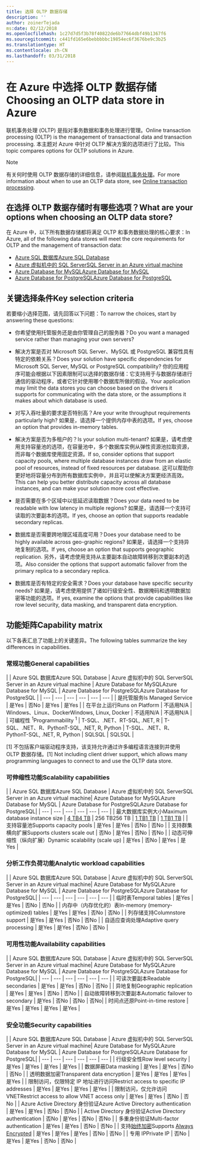 ```yaml
---
title: 选择 OLTP 数据存储
description: ''
author: zoinerTejada
ms:date: 02/12/2018
ms.openlocfilehash: 1c27d7d5f3b78f40822de6b77664dbf49b1367f6
ms.sourcegitcommit: c441fd165e6bebbbbbc19854ec6f3676be9c3b25
ms.translationtype: HT
ms.contentlocale: zh-CN
ms.lasthandoff: 03/31/2018
---
```

# <a name="choosing-an-oltp-data-store-in-azure"></a><span data-ttu-id="a7a0f-102">在 Azure 中选择 OLTP 数据存储</span><span class="sxs-lookup"><span data-stu-id="a7a0f-102">Choosing an OLTP data store in Azure</span></span>

<span data-ttu-id="a7a0f-103">联机事务处理 (OLTP) 是指对事务数据和事务处理进行管理。</span><span class="sxs-lookup"><span data-stu-id="a7a0f-103">Online transaction processing (OLTP) is the management of transactional data and transaction processing.</span></span> <span data-ttu-id="a7a0f-104">本主题对 Azure 中针对 OLTP 解决方案的选项进行了比较。</span><span class="sxs-lookup"><span data-stu-id="a7a0f-104">This topic compares options for OLTP solutions in Azure.</span></span>

> [!NOTE]
> <span data-ttu-id="a7a0f-105">有关何时使用 OLTP 数据存储的详细信息，请参阅[联机事务处理](../scenarios/online-analytical-processing.md)。</span><span class="sxs-lookup"><span data-stu-id="a7a0f-105">For more information about when to use an OLTP data store, see [Online transaction processing](../scenarios/online-analytical-processing.md).</span></span>

## <a name="what-are-your-options-when-choosing-an-oltp-data-store"></a><span data-ttu-id="a7a0f-106">在选择 OLTP 数据存储时有哪些选项？</span><span class="sxs-lookup"><span data-stu-id="a7a0f-106">What are your options when choosing an OLTP data store?</span></span>

<span data-ttu-id="a7a0f-107">在 Azure 中，以下所有数据存储都将满足 OLTP 和事务数据处理的核心要求：</span><span class="sxs-lookup"><span data-stu-id="a7a0f-107">In Azure, all of the following data stores will meet the core requirements for OLTP and the management of transaction data:</span></span>

- [<span data-ttu-id="a7a0f-108">Azure SQL 数据库</span><span class="sxs-lookup"><span data-stu-id="a7a0f-108">Azure SQL Database</span></span>](/azure/sql-database/)
- [<span data-ttu-id="a7a0f-109">Azure 虚拟机中的 SQL Server</span><span class="sxs-lookup"><span data-stu-id="a7a0f-109">SQL Server in an Azure virtual machine</span></span>](/azure/virtual-machines/windows/sql/virtual-machines-windows-sql-server-iaas-overview?toc=%2Fazure%2Fvirtual-machines%2Fwindows%2Ftoc.json)
- [<span data-ttu-id="a7a0f-110">Azure Database for MySQL</span><span class="sxs-lookup"><span data-stu-id="a7a0f-110">Azure Database for MySQL</span></span>](/azure/mysql/)
- [<span data-ttu-id="a7a0f-111">Azure Database for PostgreSQL</span><span class="sxs-lookup"><span data-stu-id="a7a0f-111">Azure Database for PostgreSQL</span></span>](/azure/postgresql/)

## <a name="key-selection-criteria"></a><span data-ttu-id="a7a0f-112">关键选择条件</span><span class="sxs-lookup"><span data-stu-id="a7a0f-112">Key selection criteria</span></span>

<span data-ttu-id="a7a0f-113">若要缩小选择范围，请先回答以下问题：</span><span class="sxs-lookup"><span data-stu-id="a7a0f-113">To narrow the choices, start by answering these questions:</span></span>

- <span data-ttu-id="a7a0f-114">你希望使用托管服务还是由你管理自己的服务器？</span><span class="sxs-lookup"><span data-stu-id="a7a0f-114">Do you want a managed service rather than managing your own servers?</span></span>

- <span data-ttu-id="a7a0f-115">解决方案是否对 Microsoft SQL Server、MySQL 或 PostgreSQL 兼容性具有特定的依赖关系？</span><span class="sxs-lookup"><span data-stu-id="a7a0f-115">Does your solution have specific dependencies for Microsoft SQL Server, MySQL or PostgreSQL compatibility?</span></span> <span data-ttu-id="a7a0f-116">你的应用程序可能会根据以下因素限制可以选择的数据存储：它支持用于与数据存储进行通信的驱动程序，或者它针对使用哪个数据库所做的假设。</span><span class="sxs-lookup"><span data-stu-id="a7a0f-116">Your application may limit the data stores you can choose based on the drivers it supports for communicating with the data store, or the assumptions it makes about which database is used.</span></span>

- <span data-ttu-id="a7a0f-117">对写入吞吐量的要求是否特别高？</span><span class="sxs-lookup"><span data-stu-id="a7a0f-117">Are your write throughput requirements particularly high?</span></span> <span data-ttu-id="a7a0f-118">如果是，请选择一个提供内存中表的选项。</span><span class="sxs-lookup"><span data-stu-id="a7a0f-118">If yes, choose an option that provides in-memory tables.</span></span> 

- <span data-ttu-id="a7a0f-119">解决方案是否为多租户的？</span><span class="sxs-lookup"><span data-stu-id="a7a0f-119">Is your solution multi-tenant?</span></span> <span data-ttu-id="a7a0f-120">如果是，请考虑使用支持容量池的选项，在容量池中，多个数据库实例从弹性资源池拉取资源，而非每个数据库使用固定资源。</span><span class="sxs-lookup"><span data-stu-id="a7a0f-120">If so, consider options that support capacity pools, where multiple database instances draw from an elastic pool of resources, instead of fixed resources per database.</span></span> <span data-ttu-id="a7a0f-121">这可以帮助你更好地将容量分布到所有数据库实例中，并且可以使解决方案更经济高效。</span><span class="sxs-lookup"><span data-stu-id="a7a0f-121">This can help you better distribute capacity across all database instances, and can make your solution more cost effective.</span></span>

- <span data-ttu-id="a7a0f-122">是否需要在多个区域中以低延迟读取数据？</span><span class="sxs-lookup"><span data-stu-id="a7a0f-122">Does your data need to be readable with low latency in multiple regions?</span></span> <span data-ttu-id="a7a0f-123">如果是，请选择一个支持可读取的次要副本的选项。</span><span class="sxs-lookup"><span data-stu-id="a7a0f-123">If yes, choose an option that supports readable secondary replicas.</span></span>

- <span data-ttu-id="a7a0f-124">数据库是否需要跨地理区域高度可用？</span><span class="sxs-lookup"><span data-stu-id="a7a0f-124">Does your database need to be highly available across geo-graphic regions?</span></span> <span data-ttu-id="a7a0f-125">如果是，请选择一个支持异地复制的选项。</span><span class="sxs-lookup"><span data-stu-id="a7a0f-125">If yes, choose an option that supports geographic replication.</span></span> <span data-ttu-id="a7a0f-126">另外，请考虑使用支持从主要副本自动故障转移到次要副本的选项。</span><span class="sxs-lookup"><span data-stu-id="a7a0f-126">Also consider the options that support automatic failover from the primary replica to a secondary replica.</span></span>

- <span data-ttu-id="a7a0f-127">数据库是否有特定的安全需求？</span><span class="sxs-lookup"><span data-stu-id="a7a0f-127">Does your database have specific security needs?</span></span> <span data-ttu-id="a7a0f-128">如果是，请考虑使用提供了诸如行级安全性、数据掩码和透明数据加密等功能的选项。</span><span class="sxs-lookup"><span data-stu-id="a7a0f-128">If yes, examine the options that provide capabilities like row level security, data masking, and transparent data encryption.</span></span>

## <a name="capability-matrix"></a><span data-ttu-id="a7a0f-129">功能矩阵</span><span class="sxs-lookup"><span data-stu-id="a7a0f-129">Capability matrix</span></span>

<span data-ttu-id="a7a0f-130">以下各表汇总了功能上的关键差异。</span><span class="sxs-lookup"><span data-stu-id="a7a0f-130">The following tables summarize the key differences in capabilities.</span></span>

### <a name="general-capabilities"></a><span data-ttu-id="a7a0f-131">常规功能</span><span class="sxs-lookup"><span data-stu-id="a7a0f-131">General capabilities</span></span> 
| | <span data-ttu-id="a7a0f-132">Azure SQL 数据库</span><span class="sxs-lookup"><span data-stu-id="a7a0f-132">Azure SQL Database</span></span> | <span data-ttu-id="a7a0f-133">Azure 虚拟机中的 SQL Server</span><span class="sxs-lookup"><span data-stu-id="a7a0f-133">SQL Server in an Azure virtual machine</span></span> | <span data-ttu-id="a7a0f-134">Azure Database for MySQL</span><span class="sxs-lookup"><span data-stu-id="a7a0f-134">Azure Database for MySQL</span></span> | <span data-ttu-id="a7a0f-135">Azure Database for PostgreSQL</span><span class="sxs-lookup"><span data-stu-id="a7a0f-135">Azure Database for PostgreSQL</span></span> |
| --- | --- | --- | --- | --- | --- |
| <span data-ttu-id="a7a0f-136">是托管服务</span><span class="sxs-lookup"><span data-stu-id="a7a0f-136">Is Managed Service</span></span> | <span data-ttu-id="a7a0f-137">是</span><span class="sxs-lookup"><span data-stu-id="a7a0f-137">Yes</span></span> | <span data-ttu-id="a7a0f-138">否</span><span class="sxs-lookup"><span data-stu-id="a7a0f-138">No</span></span> | <span data-ttu-id="a7a0f-139">是</span><span class="sxs-lookup"><span data-stu-id="a7a0f-139">Yes</span></span> | <span data-ttu-id="a7a0f-140">是</span><span class="sxs-lookup"><span data-stu-id="a7a0f-140">Yes</span></span> |
| <span data-ttu-id="a7a0f-141">在平台上运行</span><span class="sxs-lookup"><span data-stu-id="a7a0f-141">Runs on Platform</span></span> | <span data-ttu-id="a7a0f-142">不适用</span><span class="sxs-lookup"><span data-stu-id="a7a0f-142">N/A</span></span> | <span data-ttu-id="a7a0f-143">Windows、Linux、Docker</span><span class="sxs-lookup"><span data-stu-id="a7a0f-143">Windows, Linux, Docker</span></span> | <span data-ttu-id="a7a0f-144">不适用</span><span class="sxs-lookup"><span data-stu-id="a7a0f-144">N/A</span></span> | <span data-ttu-id="a7a0f-145">不适用</span><span class="sxs-lookup"><span data-stu-id="a7a0f-145">N/A</span></span> |
| <span data-ttu-id="a7a0f-146">可编程性 <sup>1</sup></span><span class="sxs-lookup"><span data-stu-id="a7a0f-146">Programmability <sup>1</sup></span></span> | <span data-ttu-id="a7a0f-147">T-SQL、.NET、R</span><span class="sxs-lookup"><span data-stu-id="a7a0f-147">T-SQL, .NET, R</span></span> | <span data-ttu-id="a7a0f-148">T-SQL、.NET、R、Python</span><span class="sxs-lookup"><span data-stu-id="a7a0f-148">T-SQL, .NET, R, Python</span></span> | <span data-ttu-id="a7a0f-149">T-SQL、.NET、R、Python</span><span class="sxs-lookup"><span data-stu-id="a7a0f-149">T-SQL, .NET, R, Python</span></span> | <span data-ttu-id="a7a0f-150">SQL</span><span class="sxs-lookup"><span data-stu-id="a7a0f-150">SQL</span></span> | <span data-ttu-id="a7a0f-151">SQL</span><span class="sxs-lookup"><span data-stu-id="a7a0f-151">SQL</span></span> |

<span data-ttu-id="a7a0f-152">[1] 不包括客户端驱动程序支持，该支持允许通过许多编程语言连接到并使用 OLTP 数据存储。</span><span class="sxs-lookup"><span data-stu-id="a7a0f-152">[1] Not including client driver support, which allows many programming languages to connect to and use the OLTP data store.</span></span>

### <a name="scalability-capabilities"></a><span data-ttu-id="a7a0f-153">可伸缩性功能</span><span class="sxs-lookup"><span data-stu-id="a7a0f-153">Scalability capabilities</span></span>
| | <span data-ttu-id="a7a0f-154">Azure SQL 数据库</span><span class="sxs-lookup"><span data-stu-id="a7a0f-154">Azure SQL Database</span></span> | <span data-ttu-id="a7a0f-155">Azure 虚拟机中的 SQL Server</span><span class="sxs-lookup"><span data-stu-id="a7a0f-155">SQL Server in an Azure virtual machine</span></span>| <span data-ttu-id="a7a0f-156">Azure Database for MySQL</span><span class="sxs-lookup"><span data-stu-id="a7a0f-156">Azure Database for MySQL</span></span> | <span data-ttu-id="a7a0f-157">Azure Database for PostgreSQL</span><span class="sxs-lookup"><span data-stu-id="a7a0f-157">Azure Database for PostgreSQL</span></span>|
| --- | --- | --- | --- | --- | --- |
| <span data-ttu-id="a7a0f-158">最大数据库实例大小</span><span class="sxs-lookup"><span data-stu-id="a7a0f-158">Maximum database instance size</span></span> | [<span data-ttu-id="a7a0f-159">4 TB</span><span class="sxs-lookup"><span data-stu-id="a7a0f-159">4 TB</span></span>](/azure/sql-database/sql-database-resource-limits) | <span data-ttu-id="a7a0f-160">256 TB</span><span class="sxs-lookup"><span data-stu-id="a7a0f-160">256 TB</span></span> | [<span data-ttu-id="a7a0f-161">1 TB</span><span class="sxs-lookup"><span data-stu-id="a7a0f-161">1 TB</span></span>](/azure/mysql/concepts-limits) | [<span data-ttu-id="a7a0f-162">1 TB</span><span class="sxs-lookup"><span data-stu-id="a7a0f-162">1 TB</span></span>](/azure/postgresql/concepts-limits) |
| <span data-ttu-id="a7a0f-163">支持容量池</span><span class="sxs-lookup"><span data-stu-id="a7a0f-163">Supports capacity pools</span></span>  | <span data-ttu-id="a7a0f-164">是</span><span class="sxs-lookup"><span data-stu-id="a7a0f-164">Yes</span></span> | <span data-ttu-id="a7a0f-165">是</span><span class="sxs-lookup"><span data-stu-id="a7a0f-165">Yes</span></span> | <span data-ttu-id="a7a0f-166">否</span><span class="sxs-lookup"><span data-stu-id="a7a0f-166">No</span></span> | <span data-ttu-id="a7a0f-167">否</span><span class="sxs-lookup"><span data-stu-id="a7a0f-167">No</span></span> |
| <span data-ttu-id="a7a0f-168">支持群集横向扩展</span><span class="sxs-lookup"><span data-stu-id="a7a0f-168">Supports clusters scale out</span></span>  | <span data-ttu-id="a7a0f-169">否</span><span class="sxs-lookup"><span data-stu-id="a7a0f-169">No</span></span> | <span data-ttu-id="a7a0f-170">是</span><span class="sxs-lookup"><span data-stu-id="a7a0f-170">Yes</span></span> | <span data-ttu-id="a7a0f-171">否</span><span class="sxs-lookup"><span data-stu-id="a7a0f-171">No</span></span> | <span data-ttu-id="a7a0f-172">否</span><span class="sxs-lookup"><span data-stu-id="a7a0f-172">No</span></span> |
| <span data-ttu-id="a7a0f-173">动态可伸缩性（纵向扩展）</span><span class="sxs-lookup"><span data-stu-id="a7a0f-173">Dynamic scalability (scale up)</span></span>  | <span data-ttu-id="a7a0f-174">是</span><span class="sxs-lookup"><span data-stu-id="a7a0f-174">Yes</span></span> | <span data-ttu-id="a7a0f-175">否</span><span class="sxs-lookup"><span data-stu-id="a7a0f-175">No</span></span> | <span data-ttu-id="a7a0f-176">是</span><span class="sxs-lookup"><span data-stu-id="a7a0f-176">Yes</span></span> | <span data-ttu-id="a7a0f-177">是</span><span class="sxs-lookup"><span data-stu-id="a7a0f-177">Yes</span></span> |

### <a name="analytic-workload-capabilities"></a><span data-ttu-id="a7a0f-178">分析工作负荷功能</span><span class="sxs-lookup"><span data-stu-id="a7a0f-178">Analytic workload capabilities</span></span>
| | <span data-ttu-id="a7a0f-179">Azure SQL 数据库</span><span class="sxs-lookup"><span data-stu-id="a7a0f-179">Azure SQL Database</span></span> | <span data-ttu-id="a7a0f-180">Azure 虚拟机中的 SQL Server</span><span class="sxs-lookup"><span data-stu-id="a7a0f-180">SQL Server in an Azure virtual machine</span></span>| <span data-ttu-id="a7a0f-181">Azure Database for MySQL</span><span class="sxs-lookup"><span data-stu-id="a7a0f-181">Azure Database for MySQL</span></span> | <span data-ttu-id="a7a0f-182">Azure Database for PostgreSQL</span><span class="sxs-lookup"><span data-stu-id="a7a0f-182">Azure Database for PostgreSQL</span></span>|
| --- | --- | --- | --- | --- | --- | 
| <span data-ttu-id="a7a0f-183">临时表</span><span class="sxs-lookup"><span data-stu-id="a7a0f-183">Temporal tables</span></span> | <span data-ttu-id="a7a0f-184">是</span><span class="sxs-lookup"><span data-stu-id="a7a0f-184">Yes</span></span> | <span data-ttu-id="a7a0f-185">是</span><span class="sxs-lookup"><span data-stu-id="a7a0f-185">Yes</span></span> | <span data-ttu-id="a7a0f-186">否</span><span class="sxs-lookup"><span data-stu-id="a7a0f-186">No</span></span> | <span data-ttu-id="a7a0f-187">否</span><span class="sxs-lookup"><span data-stu-id="a7a0f-187">No</span></span> |
| <span data-ttu-id="a7a0f-188">内存中（内存优化的）表</span><span class="sxs-lookup"><span data-stu-id="a7a0f-188">In-memory (memory-optimized) tables</span></span> | <span data-ttu-id="a7a0f-189">是</span><span class="sxs-lookup"><span data-stu-id="a7a0f-189">Yes</span></span> | <span data-ttu-id="a7a0f-190">是</span><span class="sxs-lookup"><span data-stu-id="a7a0f-190">Yes</span></span> | <span data-ttu-id="a7a0f-191">否</span><span class="sxs-lookup"><span data-stu-id="a7a0f-191">No</span></span> | <span data-ttu-id="a7a0f-192">否</span><span class="sxs-lookup"><span data-stu-id="a7a0f-192">No</span></span> |
| <span data-ttu-id="a7a0f-193">列存储支持</span><span class="sxs-lookup"><span data-stu-id="a7a0f-193">Columnstore support</span></span> | <span data-ttu-id="a7a0f-194">是</span><span class="sxs-lookup"><span data-stu-id="a7a0f-194">Yes</span></span> | <span data-ttu-id="a7a0f-195">是</span><span class="sxs-lookup"><span data-stu-id="a7a0f-195">Yes</span></span> | <span data-ttu-id="a7a0f-196">否</span><span class="sxs-lookup"><span data-stu-id="a7a0f-196">No</span></span> | <span data-ttu-id="a7a0f-197">否</span><span class="sxs-lookup"><span data-stu-id="a7a0f-197">No</span></span> |
| <span data-ttu-id="a7a0f-198">自适应查询处理</span><span class="sxs-lookup"><span data-stu-id="a7a0f-198">Adaptive query processing</span></span> | <span data-ttu-id="a7a0f-199">是</span><span class="sxs-lookup"><span data-stu-id="a7a0f-199">Yes</span></span> | <span data-ttu-id="a7a0f-200">是</span><span class="sxs-lookup"><span data-stu-id="a7a0f-200">Yes</span></span> | <span data-ttu-id="a7a0f-201">否</span><span class="sxs-lookup"><span data-stu-id="a7a0f-201">No</span></span> | <span data-ttu-id="a7a0f-202">否</span><span class="sxs-lookup"><span data-stu-id="a7a0f-202">No</span></span> |

### <a name="availability-capabilities"></a><span data-ttu-id="a7a0f-203">可用性功能</span><span class="sxs-lookup"><span data-stu-id="a7a0f-203">Availability capabilities</span></span>
| | <span data-ttu-id="a7a0f-204">Azure SQL 数据库</span><span class="sxs-lookup"><span data-stu-id="a7a0f-204">Azure SQL Database</span></span> | <span data-ttu-id="a7a0f-205">Azure 虚拟机中的 SQL Server</span><span class="sxs-lookup"><span data-stu-id="a7a0f-205">SQL Server in an Azure virtual machine</span></span>| <span data-ttu-id="a7a0f-206">Azure Database for MySQL</span><span class="sxs-lookup"><span data-stu-id="a7a0f-206">Azure Database for MySQL</span></span> | <span data-ttu-id="a7a0f-207">Azure Database for PostgreSQL</span><span class="sxs-lookup"><span data-stu-id="a7a0f-207">Azure Database for PostgreSQL</span></span>|
| --- | --- | --- | --- | --- | --- | 
| <span data-ttu-id="a7a0f-208">可读次要副本</span><span class="sxs-lookup"><span data-stu-id="a7a0f-208">Readable secondaries</span></span> | <span data-ttu-id="a7a0f-209">是</span><span class="sxs-lookup"><span data-stu-id="a7a0f-209">Yes</span></span> | <span data-ttu-id="a7a0f-210">是</span><span class="sxs-lookup"><span data-stu-id="a7a0f-210">Yes</span></span> | <span data-ttu-id="a7a0f-211">否</span><span class="sxs-lookup"><span data-stu-id="a7a0f-211">No</span></span> | <span data-ttu-id="a7a0f-212">否</span><span class="sxs-lookup"><span data-stu-id="a7a0f-212">No</span></span> | 
| <span data-ttu-id="a7a0f-213">异地复制</span><span class="sxs-lookup"><span data-stu-id="a7a0f-213">Geographic replication</span></span> | <span data-ttu-id="a7a0f-214">是</span><span class="sxs-lookup"><span data-stu-id="a7a0f-214">Yes</span></span> | <span data-ttu-id="a7a0f-215">是</span><span class="sxs-lookup"><span data-stu-id="a7a0f-215">Yes</span></span> | <span data-ttu-id="a7a0f-216">否</span><span class="sxs-lookup"><span data-stu-id="a7a0f-216">No</span></span> | <span data-ttu-id="a7a0f-217">否</span><span class="sxs-lookup"><span data-stu-id="a7a0f-217">No</span></span> | 
| <span data-ttu-id="a7a0f-218">自动故障转移到次要副本</span><span class="sxs-lookup"><span data-stu-id="a7a0f-218">Automatic failover to secondary</span></span> | <span data-ttu-id="a7a0f-219">是</span><span class="sxs-lookup"><span data-stu-id="a7a0f-219">Yes</span></span> | <span data-ttu-id="a7a0f-220">否</span><span class="sxs-lookup"><span data-stu-id="a7a0f-220">No</span></span> | <span data-ttu-id="a7a0f-221">否</span><span class="sxs-lookup"><span data-stu-id="a7a0f-221">No</span></span> | <span data-ttu-id="a7a0f-222">否</span><span class="sxs-lookup"><span data-stu-id="a7a0f-222">No</span></span>|
| <span data-ttu-id="a7a0f-223">时间点还原</span><span class="sxs-lookup"><span data-stu-id="a7a0f-223">Point-in-time restore</span></span> | <span data-ttu-id="a7a0f-224">是</span><span class="sxs-lookup"><span data-stu-id="a7a0f-224">Yes</span></span> | <span data-ttu-id="a7a0f-225">是</span><span class="sxs-lookup"><span data-stu-id="a7a0f-225">Yes</span></span> | <span data-ttu-id="a7a0f-226">是</span><span class="sxs-lookup"><span data-stu-id="a7a0f-226">Yes</span></span> | <span data-ttu-id="a7a0f-227">是</span><span class="sxs-lookup"><span data-stu-id="a7a0f-227">Yes</span></span> |

### <a name="security-capabilities"></a><span data-ttu-id="a7a0f-228">安全功能</span><span class="sxs-lookup"><span data-stu-id="a7a0f-228">Security capabilities</span></span>
| | <span data-ttu-id="a7a0f-229">Azure SQL 数据库</span><span class="sxs-lookup"><span data-stu-id="a7a0f-229">Azure SQL Database</span></span> | <span data-ttu-id="a7a0f-230">Azure 虚拟机中的 SQL Server</span><span class="sxs-lookup"><span data-stu-id="a7a0f-230">SQL Server in an Azure virtual machine</span></span>| <span data-ttu-id="a7a0f-231">Azure Database for MySQL</span><span class="sxs-lookup"><span data-stu-id="a7a0f-231">Azure Database for MySQL</span></span> | <span data-ttu-id="a7a0f-232">Azure Database for PostgreSQL</span><span class="sxs-lookup"><span data-stu-id="a7a0f-232">Azure Database for PostgreSQL</span></span>|
| --- | --- | --- | --- | --- | --- | 
| <span data-ttu-id="a7a0f-233">行级安全性</span><span class="sxs-lookup"><span data-stu-id="a7a0f-233">Row level security</span></span> | <span data-ttu-id="a7a0f-234">是</span><span class="sxs-lookup"><span data-stu-id="a7a0f-234">Yes</span></span> | <span data-ttu-id="a7a0f-235">是</span><span class="sxs-lookup"><span data-stu-id="a7a0f-235">Yes</span></span> | <span data-ttu-id="a7a0f-236">是</span><span class="sxs-lookup"><span data-stu-id="a7a0f-236">Yes</span></span> | <span data-ttu-id="a7a0f-237">是</span><span class="sxs-lookup"><span data-stu-id="a7a0f-237">Yes</span></span> |
| <span data-ttu-id="a7a0f-238">数据屏蔽</span><span class="sxs-lookup"><span data-stu-id="a7a0f-238">Data masking</span></span> | <span data-ttu-id="a7a0f-239">是</span><span class="sxs-lookup"><span data-stu-id="a7a0f-239">Yes</span></span> | <span data-ttu-id="a7a0f-240">是</span><span class="sxs-lookup"><span data-stu-id="a7a0f-240">Yes</span></span> | <span data-ttu-id="a7a0f-241">否</span><span class="sxs-lookup"><span data-stu-id="a7a0f-241">No</span></span> | <span data-ttu-id="a7a0f-242">否</span><span class="sxs-lookup"><span data-stu-id="a7a0f-242">No</span></span> |
| <span data-ttu-id="a7a0f-243">透明数据加密</span><span class="sxs-lookup"><span data-stu-id="a7a0f-243">Transparent data encryption</span></span> | <span data-ttu-id="a7a0f-244">是</span><span class="sxs-lookup"><span data-stu-id="a7a0f-244">Yes</span></span> | <span data-ttu-id="a7a0f-245">是</span><span class="sxs-lookup"><span data-stu-id="a7a0f-245">Yes</span></span> | <span data-ttu-id="a7a0f-246">是</span><span class="sxs-lookup"><span data-stu-id="a7a0f-246">Yes</span></span> | <span data-ttu-id="a7a0f-247">是</span><span class="sxs-lookup"><span data-stu-id="a7a0f-247">Yes</span></span> |
| <span data-ttu-id="a7a0f-248">限制访问，仅限特定 IP 地址进行访问</span><span class="sxs-lookup"><span data-stu-id="a7a0f-248">Restrict access to specific IP addresses</span></span> | <span data-ttu-id="a7a0f-249">是</span><span class="sxs-lookup"><span data-stu-id="a7a0f-249">Yes</span></span> | <span data-ttu-id="a7a0f-250">是</span><span class="sxs-lookup"><span data-stu-id="a7a0f-250">Yes</span></span> | <span data-ttu-id="a7a0f-251">是</span><span class="sxs-lookup"><span data-stu-id="a7a0f-251">Yes</span></span> | <span data-ttu-id="a7a0f-252">是</span><span class="sxs-lookup"><span data-stu-id="a7a0f-252">Yes</span></span> |
| <span data-ttu-id="a7a0f-253">限制访问，仅允许访问 VNET</span><span class="sxs-lookup"><span data-stu-id="a7a0f-253">Restrict access to allow VNET access only</span></span> | <span data-ttu-id="a7a0f-254">是</span><span class="sxs-lookup"><span data-stu-id="a7a0f-254">Yes</span></span> | <span data-ttu-id="a7a0f-255">是</span><span class="sxs-lookup"><span data-stu-id="a7a0f-255">Yes</span></span> | <span data-ttu-id="a7a0f-256">否</span><span class="sxs-lookup"><span data-stu-id="a7a0f-256">No</span></span> | <span data-ttu-id="a7a0f-257">否</span><span class="sxs-lookup"><span data-stu-id="a7a0f-257">No</span></span> |
| <span data-ttu-id="a7a0f-258">Azure Active Directory 身份验证</span><span class="sxs-lookup"><span data-stu-id="a7a0f-258">Azure Active Directory authentication</span></span> | <span data-ttu-id="a7a0f-259">是</span><span class="sxs-lookup"><span data-stu-id="a7a0f-259">Yes</span></span> | <span data-ttu-id="a7a0f-260">是</span><span class="sxs-lookup"><span data-stu-id="a7a0f-260">Yes</span></span> | <span data-ttu-id="a7a0f-261">否</span><span class="sxs-lookup"><span data-stu-id="a7a0f-261">No</span></span> | <span data-ttu-id="a7a0f-262">否</span><span class="sxs-lookup"><span data-stu-id="a7a0f-262">No</span></span> |
| <span data-ttu-id="a7a0f-263">Active Directory 身份验证</span><span class="sxs-lookup"><span data-stu-id="a7a0f-263">Active Directory authentication</span></span> | <span data-ttu-id="a7a0f-264">否</span><span class="sxs-lookup"><span data-stu-id="a7a0f-264">No</span></span> | <span data-ttu-id="a7a0f-265">是</span><span class="sxs-lookup"><span data-stu-id="a7a0f-265">Yes</span></span> | <span data-ttu-id="a7a0f-266">否</span><span class="sxs-lookup"><span data-stu-id="a7a0f-266">No</span></span> | <span data-ttu-id="a7a0f-267">否</span><span class="sxs-lookup"><span data-stu-id="a7a0f-267">No</span></span> |
| <span data-ttu-id="a7a0f-268">多重身份验证</span><span class="sxs-lookup"><span data-stu-id="a7a0f-268">Multi-factor authentication</span></span> | <span data-ttu-id="a7a0f-269">是</span><span class="sxs-lookup"><span data-stu-id="a7a0f-269">Yes</span></span> | <span data-ttu-id="a7a0f-270">是</span><span class="sxs-lookup"><span data-stu-id="a7a0f-270">Yes</span></span> | <span data-ttu-id="a7a0f-271">否</span><span class="sxs-lookup"><span data-stu-id="a7a0f-271">No</span></span> | <span data-ttu-id="a7a0f-272">否</span><span class="sxs-lookup"><span data-stu-id="a7a0f-272">No</span></span> |
| <span data-ttu-id="a7a0f-273">支持[始终加密](/sql/relational-databases/security/encryption/always-encrypted-database-engine)</span><span class="sxs-lookup"><span data-stu-id="a7a0f-273">Supports [Always Encrypted](/sql/relational-databases/security/encryption/always-encrypted-database-engine)</span></span> | <span data-ttu-id="a7a0f-274">是</span><span class="sxs-lookup"><span data-stu-id="a7a0f-274">Yes</span></span> | <span data-ttu-id="a7a0f-275">是</span><span class="sxs-lookup"><span data-stu-id="a7a0f-275">Yes</span></span> | <span data-ttu-id="a7a0f-276">是</span><span class="sxs-lookup"><span data-stu-id="a7a0f-276">Yes</span></span> | <span data-ttu-id="a7a0f-277">否</span><span class="sxs-lookup"><span data-stu-id="a7a0f-277">No</span></span> | <span data-ttu-id="a7a0f-278">否</span><span class="sxs-lookup"><span data-stu-id="a7a0f-278">No</span></span> |
| <span data-ttu-id="a7a0f-279">专用 IP</span><span class="sxs-lookup"><span data-stu-id="a7a0f-279">Private IP</span></span> | <span data-ttu-id="a7a0f-280">否</span><span class="sxs-lookup"><span data-stu-id="a7a0f-280">No</span></span> | <span data-ttu-id="a7a0f-281">是</span><span class="sxs-lookup"><span data-stu-id="a7a0f-281">Yes</span></span> | <span data-ttu-id="a7a0f-282">是</span><span class="sxs-lookup"><span data-stu-id="a7a0f-282">Yes</span></span> | <span data-ttu-id="a7a0f-283">否</span><span class="sxs-lookup"><span data-stu-id="a7a0f-283">No</span></span> | <span data-ttu-id="a7a0f-284">否</span><span class="sxs-lookup"><span data-stu-id="a7a0f-284">No</span></span> |

